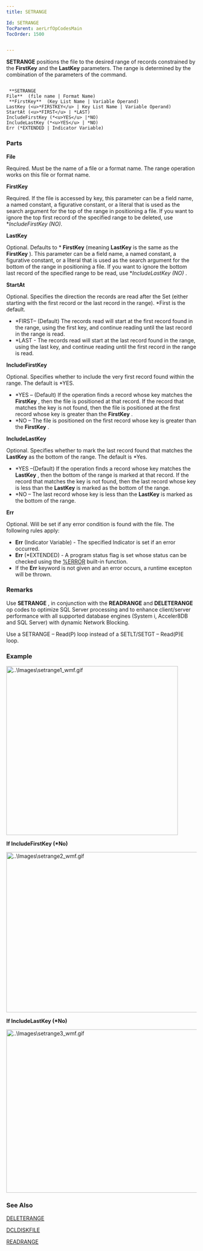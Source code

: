 ```yaml
---
title: SETRANGE

Id: SETRANGE
TocParent: aerLrfOpCodesMain
TocOrder: 1500


---
```


**SETRANGE** positions the file to the desired range of records constrained by the **FirstKey** and the **LastKey** parameters. The range is determined by the combination of the parameters of the command. 

```

 **SETRANGE
File**  (file name | Format Name)
 **FirstKey**  (Key List Name | Variable Operand)
LastKey (<u>*FIRSTKEY</u> | Key List Name | Variable Operand)
StartAt (<u>*FIRST</u> | *LAST)
IncludeFirstKey (*<u>YES</u> |*NO)
IncludeLastKey (*<u>YES</u> | *NO)
Err (*EXTENDED | Indicator Variable)
```

### Parts

**File** 

Required. Must be the name of a file or a format name. The range operation works on this file or format name.


**FirstKey** 

Required. If the file is accessed by key, this parameter can be a field name, a named constant, a figurative constant, or a literal that is used as the search argument for the top of the range in positioning a file. If you want to ignore the top first record of the specified range to be deleted, use **IncludeFirstKey (*NO).**


**LastKey** 

Optional. Defaults to * **FirstKey** (meaning **LastKey** is the same as the **FirstKey** ). This parameter can be a field name, a named constant, a figurative constant, or a literal that is used as the search argument for the bottom of the range in positioning a file. If you want to ignore the bottom last record of the specified range to be read, use **IncludeLastKey (*NO)** .


**StartAt** 

Optional. Specifies the direction the records are read after the Set (either starting with the first record or the last record in the range). *First is the default. 

- *FIRST– (Default) The records read will start at the first record found in the range, using the first key, and continue reading until the last record in the range is read.
- *LAST - The records read will start at the last record found in the range, using the last key, and continue reading until the first record in the range is read.


**IncludeFirstKey** 

Optional. Specifies whether to include the very first record found within the range. The default is *YES. 

- *YES – (Default) If the operation finds a record whose key matches the **FirstKey** , then the file is positioned at that record. If the record that matches the key is not found, then the file is positioned at the first record whose key is greater than the **FirstKey** .
- *NO – The file is positioned on the first record whose key is greater than the **FirstKey** .


**IncludeLastKey** 

Optional. Specifies whether to mark the last record found that matches the **LastKey** as the bottom of the range. The default is *Yes. 

- *YES –(Default) If the operation finds a record whose key matches the **LastKey** , then the bottom of the range is marked at that record. If the record that matches the key is not found, then the last record whose key is less than the **LastKey** is marked as the bottom of the range.
- *NO – The last record whose key is less than the **LastKey** is marked as the bottom of the range.


**Err** 

Optional. Will be set if any error condition is found with the file. The following rules apply:

- **Err** (Indicator Variable) - The specified Indicator is set if an error occurred.
- **Err** (*EXTENDED) - A program status flag is set whose status can be checked using the [%ERROR](ERROR_Function.html) built-in function.
- If the **Err** keyword is not given and an error occurs, a runtime excepton will be thrown.


### Remarks
Use **SETRANGE** , in conjunction with the **READRANGE** and **DELETERANGE** op codes to optimize SQL Server processing and to enhance client/server performance with all supported database engines (System i, Acceler8DB and SQL Server) with dynamic Network Blocking. 

Use a SETRANGE – Read(P) loop instead of a SETLT/SETGT – Read(P)E loop. 

### Example
<img height="447" alt="..\Images\setrange1_wmf.gif" src="../Images/setrange1_wmf.gif" width="454" border="0" /> 

<span style="FONT-WEIGHT: bold"> If IncludeFirstKey (*No) </span> 

<img height="424" alt="..\Images\setrange2_wmf.gif" src="../Images/setrange2_wmf.gif" width="521" border="0" /> 

<span style="FONT-WEIGHT: bold"> If IncludeLastKey (*No) </span> 

<img height="432" alt="..\Images\setrange3_wmf.gif" src="../Images/setrange3_wmf.gif" width="521" border="0" /> 

### See Also
[DELETERANGE](DELETERANGE.html)

[DCLDISKFILE](DCLDISKFILE.html)

[READRANGE](READRANGE.html) 
